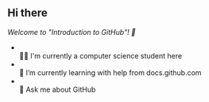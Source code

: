 ## Hi there

_Welcome to "Introduction to GitHub"! :wave:_

- <br>:woman_technologist: I'm currently a computer science student here
- <br>:otter: I’m currently learning with help from docs.github.com
- <br>:thought_balloon: Ask me about GitHub
